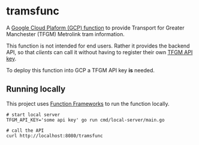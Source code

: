 # tramsfunc

A [Google Cloud Plaform (GCP) function](https://cloud.google.com/functions/docs/quickstart-go) to provide Transport for Greater Manchester (TFGM) Metrolink tram information.

This function is not intended for end users. Rather it provides the backend API, so that _clients_ can call it without
having to register their own [TFGM API key](https://developer.tfgm.com/).

To deploy this function into GCP a TFGM API key **is** needed.

## Running locally

This project uses [Function Frameworks](https://cloud.google.com/functions/docs/running/function-frameworks) to run the
function locally.

```
# start local server
TFGM_API_KEY='some api key' go run cmd/local-server/main.go
```

```
# call the API
curl http://localhost:8080/tramsfunc
```
